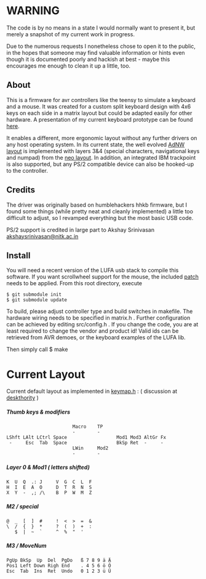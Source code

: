 **WARNING**
=================
The code is by no means in a state I would normally want to present it, but merely a snapshot of my current work in progress.

Due to the numerous requests I nonetheless chose to open it to the public, in the hopes that someone may find valuable information or hints even though it is documented poorly and hackish at best - maybe this encourages me enough to clean it up a little, too. 


About
-----
This is a firmware for avr controllers like the teensy to simulate a keyboard and a mouse. It was created for a custom split keyboard design with 4x6 keys on each side in a matrix layout but could be adapted easily for other hardware. A presentation of my current keyboard prototype can be found [here][DT_hw].

It enables a different, more ergonomic layout without any further drivers on any host operating system. In its current state, the well evolved [AdNW layout][adnw] is implemented with layers 3&4 (special characters, navigational keys and numpad) from the [neo layout][neo]. In addition, an integrated IBM trackpoint is also supported, but any PS/2 compatible device can also be hooked-up to the controller.


Credits
-------
The driver was originally based on humblehackers hhkb firmware, but I found some things (while pretty neat and cleanly implemented) a little too difficult to adjust, so I revamped everything but the most basic USB code.

PS/2 support is credited in large part to Akshay Srinivasan <akshaysrinivasan@nitk.ac.in>


Install
-------
You will need a recent version of the LUFA usb stack to compile this software.
If you want scrollwheel support for the mouse, the included [patch](/frobiac/adnw/blob/master/LUFA-scrollwheel.patch) needs to be applied.
From this root directory, execute

    $ git submodule init
    $ git submodule update


To build, please adjust controller type and build switches in makefile.
The hardware wiring needs to be specified in matrix.h .
Further configuration can be achieved by editing src/config.h .
If you change the code, you are at least required to change the vendor and product id! Valid ids can be retrieved from AVR demoes, or the keyboard examples of the LUFA lib.

Then simply call
    $ make

Current Layout
==============
Current default layout as implemented in [keymap.h](/frobiac/adnw/blob/master/src/keymap.h) : 
( discussion at [deskthority][DT_layout] )

##### Thumb keys & modifiers 
                            Macro    TP
                            -        -
    LShft LAlt LCtrl Space                  Mod1 Mod3 AltGr Fx
     -     Esc  Tab  Space                  BkSp Ret  -     -
                            LWin     Mod2
                            -        -

##### Layer 0 & Mod1 ( letters shifted)
    K  U  Q  .: J     V  G  C  L  F
    H  I  E  A  O     D  T  R  N  S
    X  Y  -  ,; /\    B  P  W  M  Z

##### M2 / special
    @  _  [  ]  #     !  <  >  =  &
    \  /  {  }  *     ?  (  )  +  :
       $  |  ~  `     ^  %  "  '

##### M3 / MoveNum
    PgUp BkSp  Up  Del  PgDo   ß 7 8 9 ä Ä
    Pos1 Left Down Righ End    . 4 5 6 ö Ö
    Esc  Tab  Ins  Ret  Undo   0 1 2 3 ü Ü


[DT_hw]:     http://deskthority.net/workshop-f7/my-diy-keyboard-collection-or-how-i-became-a-kb-geek-t2534.html 
[DT_layout]: http://deskthority.net/keyboards-f2/the-decent-keyboard-layout-discussion-thread-matrix-t2898-30.html
[adnw]:      http://www.adnw.de
[neo]:       http://www.neo-layout.org/
